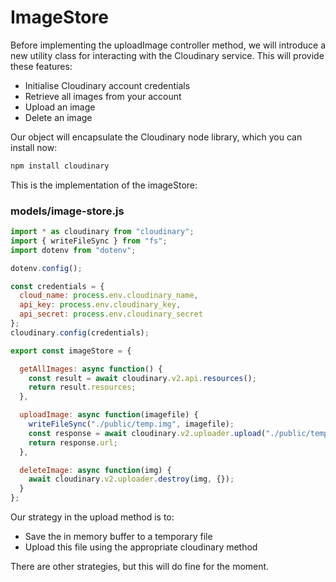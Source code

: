 # ImageStore

Before implementing the uploadImage controller method, we will introduce a new utility class for interacting with the Cloudinary service. This will provide these features:

- Initialise Cloudinary account credentials
- Retrieve all images from your account
- Upload an image
- Delete an image

Our object will encapsulate the Cloudinary node library, which you can install now:

~~~bash
npm install cloudinary
~~~

This is the implementation of the imageStore:

### models/image-store.js

~~~javascript
import * as cloudinary from "cloudinary";
import { writeFileSync } from "fs";
import dotenv from "dotenv";

dotenv.config();

const credentials = {
  cloud_name: process.env.cloudinary_name,
  api_key: process.env.cloudinary_key,
  api_secret: process.env.cloudinary_secret
};
cloudinary.config(credentials);

export const imageStore = {

  getAllImages: async function() {
    const result = await cloudinary.v2.api.resources();
    return result.resources;
  },

  uploadImage: async function(imagefile) {
    writeFileSync("./public/temp.img", imagefile);
    const response = await cloudinary.v2.uploader.upload("./public/temp.img");
    return response.url;
  },

  deleteImage: async function(img) {
    await cloudinary.v2.uploader.destroy(img, {});
  }
};
~~~

Our strategy in the upload method is to:

- Save the in memory buffer to a temporary file
- Upload this file using the appropriate cloudinary method

There are other strategies, but this will do fine for the moment.

